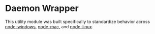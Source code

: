 # Daemon Wrapper

This utility module was built specifically to standardize behavior across
[node-windows](http://github.com/coreybutler/node-windows), 
[node-mac](http://github.com/coreybutler/node-mac), and 
[node-linux](http://github.com/coreybutler/node-linux).
